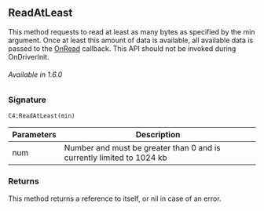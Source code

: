 
## ReadAtLeast

This method requests to read at least as many bytes as specified by the min argument. Once at least this amount of data is available, all available data is passed to the [OnRead][1] callback. This API should not be invoked during OnDriverInit.

###### Available in 1.6.0


### Signature

`C4:ReadAtLeast(min)`


| Parameters | Description |
| --- | --- |
| num | Number and must be greater than 0 and is currently limited to 1024 kb |


### Returns

This method returns a reference to itself, or nil in case of an error.

[1]:	https://snap-one.github.io/docs-driverworks-api/#tcpclient-interface-onread